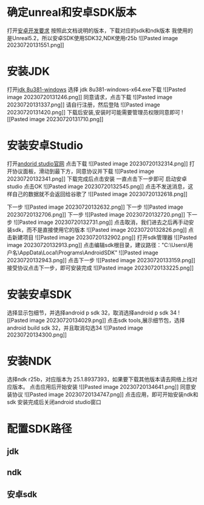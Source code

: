 # 确定unreal和安卓SDK版本
打开[安卓开发要求](https://docs.unrealengine.com/5.2/zh-CN/android-development-requirements-for-unreal-engine/)
按照此文档说明的版本，下载对应的sdk和ndk版本
我使用的是Unreal5.2，所以安卓SDK使用SDK32,NDK使用r25b
![[Pasted image 20230720131551.png]]
# 安装JDK
打开[jdk 8u381-windows](https://www.oracle.com/java/technologies/downloads/#java8-windows)
选择 jdk 8u381-windows-x64.exe下载
![[Pasted image 20230720131246.png]]
同意请求，点击下载
![[Pasted image 20230720131337.png]]
请自行注册，然后登陆
![[Pasted image 20230720131420.png]]
下载后安装,安装时可能需要管理员权限同意即可
![[Pasted image 20230720131710.png]]

# 安装安卓Studio
打开[andorid studio官网](https://developer.android.com/studio)
点击下载
![[Pasted image 20230720132314.png]]
打开协议面板，滑动到最下方，同意协议并下载
![[Pasted image 20230720132341.png]]
下载完成后点击安装
一直点击下一步即可
启动安卓studio
点击OK
![[Pasted image 20230720132545.png]]
点击不发送消息，这样自己的数据就不会返回给谷歌了
![[Pasted image 20230720132618.png]]

下一步
![[Pasted image 20230720132632.png]]
下一步
![[Pasted image 20230720132706.png]]
下一步
![[Pasted image 20230720132720.png]]
下一步
![[Pasted image 20230720132731.png]]
点击取消，我们进去之后再手动安装sdk，而不是直接使用它的版本
![[Pasted image 20230720132826.png]]
点击新建项目
![[Pasted image 20230720132902.png]]
打开sdk管理器
![[Pasted image 20230720132913.png]]
点击编辑sdk根目录，建议路径："C:\\Users\\用户名\\AppData\\Local\\Programs\\AndroidSDK"
![[Pasted image 20230720132943.png]]
点击下一步
![[Pasted image 20230720133159.png]]
接受协议点击下一步，即可安装完成
![[Pasted image 20230720133225.png]]
# 安装安卓SDK
选择显示包细节，并选择android p sdk 32，取消选择android p sdk 34
![[Pasted image 20230720134029.png]]
点击sdk tools,展示细节包，选择android build sdk 32，并且取消勾选34
![[Pasted image 20230720134300.png]]
# 安装NDK
选择ndk  r25b，对应版本为 25.1.8937393，如果要下载其他版本请去网络上找对应版本。
点击应用后开始安装
![[Pasted image 20230720134641.png]]
同意安装协议
![[Pasted image 20230720134747.png]]
点击应用，即可开始安装ndk和sdk
安装完成后关闭android studio窗口
# 配置SDK路径
## jdk
## ndk
## 安卓sdk